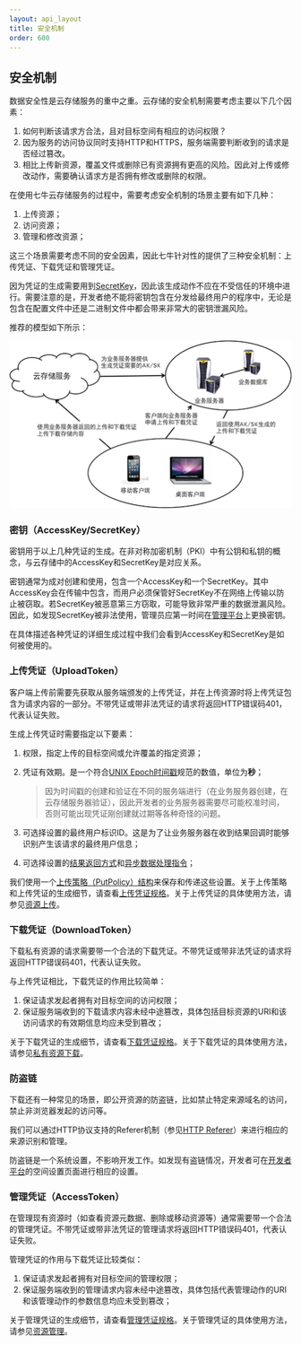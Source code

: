 ```yaml
---
layout: api_layout
title: 安全机制
order: 600
---
```

<a name="security"></a>
## 安全机制

数据安全性是云存储服务的重中之重。云存储的安全机制需要考虑主要以下几个因素：

1. 如何判断该请求方合法，且对目标空间有相应的访问权限？
1. 因为服务的访问协议同时支持HTTP和HTTPS，服务端需要判断收到的请求是否经过篡改。
1. 相比上传新资源，覆盖文件或删除已有资源拥有更高的风险。因此对上传或修改动作，需要确认请求方是否拥有修改或删除的权限。

在使用七牛云存储服务的过程中，需要考虑安全机制的场景主要有如下几种：

1. 上传资源；
1. 访问资源；
1. 管理和修改资源；

这三个场景需要考虑不同的安全因素，因此七牛针对性的提供了三种安全机制：上传凭证、下载凭证和管理凭证。

因为凭证的生成需要用到[SecretKey](#aksk)，因此该生成动作不应在不受信任的环境中进行。需要注意的是，开发者绝不能将密钥包含在分发给最终用户的程序中，无论是包含在配置文件中还是二进制文件中都会带来非常大的密钥泄漏风险。

推荐的模型如下所示：

![凭证创建和使用流程](img/token.png)

<a name="aksk"></a>
### 密钥（AccessKey/SecretKey）

密钥用于以上几种凭证的生成。在非对称加密机制（PKI）中有公钥和私钥的概念，与云存储中的AccessKey和SecretKey是对应关系。

密钥通常为成对创建和使用，包含一个AccessKey和一个SecretKey。其中AccessKey会在传输中包含，而用户必须保管好SecretKey不在网络上传输以防止被窃取。若SecretKey被恶意第三方窃取，可能导致非常严重的数据泄漏风险。因此，如发现SecretKey被非法使用，管理员应第一时间在[管理平台](https://portal.qiniu.com)上更换密钥。

在具体描述各种凭证的详细生成过程中我们会看到AccessKey和SecretKey是如何被使用的。

<a name="upload-token"></a>
### 上传凭证（UploadToken）

客户端上传前需要先获取从服务端颁发的上传凭证，并在上传资源时将上传凭证包含为请求内容的一部分。不带凭证或带非法凭证的请求将返回HTTP错误码401，代表认证失败。

生成上传凭证时需要指定以下要素：

1. 权限，指定上传的目标空间或允许覆盖的指定资源；
1. 凭证有效期。是一个符合[UNIX Epoch时间戳](http://en.wikipedia.org/wiki/Unix_Time)规范的数值，单位为**秒**；
	
	> 因为时间戳的创建和验证在不同的服务端进行（在业务服务器创建，在云存储服务器验证），因此开发者的业务服务器需要尽可能校准时间，否则可能出现凭证刚创建就过期等各种奇怪的问题。
	
1. 可选择设置的最终用户标识ID。这是为了让业务服务器在收到结果回调时能够识别产生该请求的最终用户信息；
1. 可选择设置的[结果返回方式]()和[异步数据处理指令]()；

我们使用一个[上传策略（PutPolicy）结构](/api/reference/security/put-policy.html)来保存和传递这些设置。关于上传策略和上传凭证的生成细节，请查看[上传凭证规格](/api/reference/security/upload-token.html)。关于上传凭证的具体使用方法，请参见[资源上传](/api/overview/up/index.html)。

<a name="download-token"></a>
### 下载凭证（DownloadToken）

下载私有资源的请求需要带一个合法的下载凭证。不带凭证或带非法凭证的请求将返回HTTP错误码401，代表认证失败。

与上传凭证相比，下载凭证的作用比较简单：

1. 保证请求发起者拥有对目标空间的访问权限；
1. 保证服务端收到的下载请求内容未经中途篡改，具体包括目标资源的URI和该访问请求的有效期信息均应未受到篡改；

关于下载凭证的生成细节，请查看[下载凭证规格]()。关于下载凭证的具体使用方法，请参见[私有资源下载](/api/overview/dn/security.html#download-private-resource)。

<a name="anti-leech"></a>
### 防盗链

下载还有一种常见的场景，即公开资源的防盗链，比如禁止特定来源域名的访问，禁止非浏览器发起的访问等。

我们可以通过HTTP协议支持的Referer机制（参见[HTTP Referer](http://en.wikipedia.org/wiki/Referrer)）来进行相应的来源识别和管理。

防盗链是一个系统设置，不影响开发工作。如发现有盗链情况，开发者可在[开发者平台](https://portal.qiniu.com/)的空间设置页面进行相应的设置。

<a name="accesstoken"></a>
### 管理凭证（AccessToken）

在管理现有资源时（如查看资源元数据、删除或移动资源等）通常需要带一个合法的管理凭证。不带凭证或带非法凭证的管理请求将返回HTTP错误码401，代表认证失败。

管理凭证的作用与下载凭证比较类似：

1. 保证请求发起者拥有对目标空间的管理权限；
1. 保证服务端收到的管理请求内容未经中途篡改，具体包括代表管理动作的URI和该管理动作的参数信息均应未受到篡改；

关于管理凭证的生成细节，请查看[管理凭证规格]()。关于管理凭证的具体使用方法，请参见[资源管理]()。

